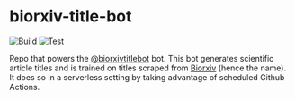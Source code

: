# biorxiv-title-bot

[![Build](https://github.com/Lioscro/biorxiv-title-bot/actions/workflows/build.yml/badge.svg)](https://github.com/Lioscro/biorxiv-title-bot/actions/workflows/build.yml)
[![Test](https://github.com/Lioscro/biorxiv-title-bot/actions/workflows/test.yml/badge.svg)](https://github.com/Lioscro/biorxiv-title-bot/actions/workflows/test.yml)

Repo that powers the [@biorxivtitlebot](https://twitter.com/biorxivtitlebot) bot. This bot generates scientific article titles and is trained on titles scraped from [Biorxiv](https://www.biorxiv.org/) (hence the name). It does so in a serverless setting by taking advantage of scheduled Github Actions.
